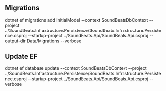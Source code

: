 ## Migrations

dotnet ef migrations add InitialModel --context SoundBeatsDbContext --project ../SoundBeats.Infrastructure.Persistence/SoundBeats.Infrastructure.Persistence.csproj --startup-project ../SoundBeats.Api/SoundBeats.Api.csproj --output-dir Data/Migrations --verbose

## Update EF
dotnet ef database update --context SoundBeatsDbContext --project ../SoundBeats.Infrastructure.Persistence/SoundBeats.Infrastructure.Persistence.csproj --startup-project ../SoundBeats.Api/SoundBeats.Api.csproj --verbose

